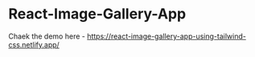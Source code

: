# React-Image-Gallery-App
Chaek the demo here -  https://react-image-gallery-app-using-tailwind-css.netlify.app/
